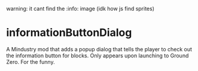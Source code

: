 warning: it cant find the :info: image (idk how js find sprites)
# informationButtonDialog
A Mindustry mod that adds a popup dialog that tells the player to check out the information button for blocks. Only appears upon launching to Ground Zero. For the funny.
